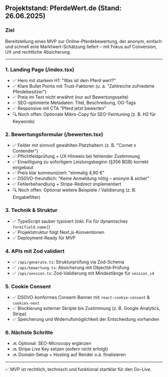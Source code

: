 ## Projektstand: PferdeWert.de (Stand: 26.06.2025)

### Ziel

Bereitstellung eines MVP zur Online-Pferdebewertung, der anonym, einfach und schnell eine Marktwert-Schätzung liefert – mit Fokus auf Conversion, UX und rechtliche Absicherung.

---

### 1. **Landing Page (/index.tsx)**

* ✅ Hero mit starkem H1: "Was ist dein Pferd wert?"
* ✅ Klare Bullet Points mit Trust-Faktoren (u. a. "Zahlreiche zufriedene Pferdebesitzer")
* ✅ Preis im Text nicht erwähnt (nur auf Bewertungsseite)
* ✅ SEO-optimierte Metadaten: Titel, Beschreibung, OG-Tags
* ✅ Responsive mit CTA "Pferd jetzt bewerten"
* 🔍 Noch offen: Optionale Mikro-Copy für SEO-Feintuning (z. B. H2 für Keywords)

### 2. **Bewertungsformular (/bewerten.tsx)**

* ✅ Felder mit sinnvoll gewählten Platzhaltern (z. B. "Cornet x Contender")
* ✅ Pflichtfeldprüfung + UX-Hinweis bei fehlender Zustimmung
* ✅ Einwilligung zu sofortigem Leistungsbeginn (§356 BGB) korrekt eingebaut
* ✅ Preis klar kommuniziert: "einmalig 4,90 €"
* ✅ DSGVO-freundlich: "Keine Anmeldung nötig – anonym & sicher"
* ✅ Fehlerbehandlung + Stripe-Redirect implementiert
* 🔍 Noch offen: Optional weitere Beispiele / Validierung (z. B. Eingabefilter)

### 3. **Technik & Struktur**

* ✅ TypeScript sauber typisiert (inkl. Fix für dynamisches `form[field.name]`)
* ✅ Projektstruktur folgt Next.js-Konventionen
* ✅ Deployment-Ready für MVP

### 4. **APIs mit Zod validiert**

* ✅ `/api/generate.ts`: Strukturprüfung via Zod-Schema
* ✅ `/api/bewertung.ts`: Absicherung mit ObjectId-Prüfung
* ✅ `/api/session.ts`: Zod-Validierung mit Mindestlänge für `session_id`

### 5. **Cookie Consent**

* ✅ DSGVO-konformes Consent-Banner mit `react-cookie-consent` & `cookies-next`
* ✅ Blockierung externer Skripte bis Zustimmung (z. B. Google Analytics, Stripe)
* ✅ Speicherung und Widerrufsmöglichkeit der Entscheidung vorhanden

### 6. **Nächste Schritte**

* 🔜 Optional: SEO-Microcopy ergänzen
* 🔜 Stripe Live Key setzen (sofern nicht erfolgt)
* 🔜 Domain-Setup + Hosting auf Render o.ä. finalisieren

---

✅ MVP ist rechtlich, technisch und funktional startklar für den Go-Live.
